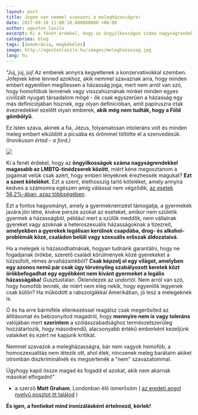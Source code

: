 ```yaml
---
layout: post
title: Jogom van nemmel szavazni a melegházasságra!
date: 2017-09-10 11:00:18.000000000 +00:00
author: agoston_laszlo
excerpt: Ki a fenét érdekel, hogy az öngyilkosságok száma nagyságrendekkel magasabb az LMBTQ-tinédzserek között, miért kéne megosztanom a jogaimat velük csak azért, hogy emberi lényeknek érezhessék magukat?
categories: blog
tags: [demokrácia, megbékélés]
image: http://agostonlaszlo.hu/images/meleghazassag.jpg
lang: hu
---
```

"Juj, juj, juj! Az emberek annyira kegyetlenek a konzervatívokkal szemben. Jófejnek kéne lenned azokhoz, akik nemmel szavaznak arra, hogy minden embert egyenlően megillessen a házasság joga, mert nem arról van szó, hogy homofóbok lennének vagy visszahúznának minket minden egyes civilizált nyugati társadalom mögé - ők csak egyszerűen a házasság egy más definíciójában hisznek, egy olyan definícióban, amit papiruszra írtak évezredekkel ezelőtt olyan emberek, **akik még nem tudták, hogy a Föld gömbölyű**. 

Ez Isten szava, akinek a fia, Jézus, folyamatosan intoleráns volt és minden meleg embert elküldött a picsába és örömmel töltötte el a szenvedésük. *(Ironikusan értsd - a ford.)*

![](http://agostonlaszlo.hu/images/meleghazassag.jpg)

Ki a fenét érdekel, hogy az **öngyilkosságok száma nagyságrendekkel magasabb az LMBTQ-tinédzserek között**, miért kéne megosztanom a jogaimat velük csak azért, hogy emberi lényeknek érezhessék magukat? **Ezt a szent köteléket.** Ezt a szent, élethosszig tartó köteléket, amely annyira kedves a számomra egészen amíg válással nem végződik, [az esetek 56,2%-ában, azaz többségében](http://valasinfo.hu/valas/valasok-szama-magyarorszagon-egy-kis-valas-statisztika).

Ezt a fontos hagyományt, amely a gyermeknemzést támogatja, a gyermekek javára jön létre, kivéve persze azokat az eseteket, amikor nem születik gyermek a házasságból, például mert a szülők meddők, nem vállalnak gyereket vagy azoknak a heteroszexuális házasságoknak a tízezreit, **amelyekben a gyerekek legálisan kerülnek csapdába, drog- és alkohol-problémák közé, családon belüli vagy szexuális erőszak áldozataivá**.

Ha a melegek is házasodhatnának, hogyan tudnánk garantálni, hogy ne fogadjanak örökbe, szerető családi körülmények közé gyerekeket a túlzsúfolt, rémes árvaházainkból? **Csak képzelj el egy világot, amelyben egy azonos nemű pár csak úgy törvényileg szabályozott keretek közt örökbefogadhat egy egyébként nem kívánt gyermeket a legális házasságába!** Gusztustalan. Öklendezek az undortól. Nem arról van szó, hogy homofób lennék, de miért nem elég nekik, hogy egyenlők legyenek csak külön? Ha működött a rabszolgákkal Amerikában, jó lesz a melegeknek is.

Ó és ha erre bármiféle ellenkezéssel reagálsz csak megerősíted az állításomat és bebizonyítod magadról, hogy **mennyire nem is vagy toleráns** valójában mert **szerintem** a szólásszabadsághoz természetszerűleg hozzátartozik, hogy másodrendű, alacsonyabb értékű emberként kezeljünk valakiket és ezért ne kapjunk kritikát.

Nemmel szavazok a melegházasságra, bár nem vagyok homofób, a homoszexualitás nem létezik ott, ahol élek, nincsenek meleg barátaim akiket otrombán diszkriminálnék és megsértenék a "nem" szavazatommal. 

Úgyhogy kapd össze magad és fogadd el azokat, akik nem akarnak másokat elfogadni!"

- a szerző **Matt Graham**, Londonban élő ismerősöm ( [az eredeti angol nyelvű posztot itt találod](https://www.facebook.com/matt.graham.33/posts/629224020045?pnref=story) )

**És igen, a fentieket mind ironizálásként értelmezd, kérlek!**

